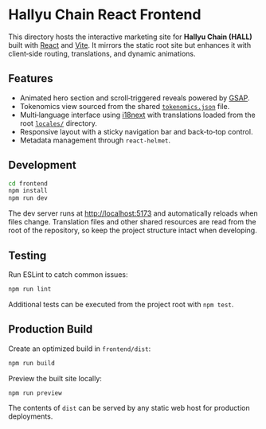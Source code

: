 # Hallyu Chain React Frontend

This directory hosts the interactive marketing site for **Hallyu Chain (HALL)** built with [React](https://react.dev/) and [Vite](https://vitejs.dev/). It mirrors the static root site but enhances it with client‑side routing, translations, and dynamic animations.

## Features

- Animated hero section and scroll‑triggered reveals powered by [GSAP](https://greensock.com/gsap/).
- Tokenomics view sourced from the shared [`tokenomics.json`](../tokenomics.json) file.
- Multi‑language interface using [i18next](https://www.i18next.com/) with translations loaded from the root [`locales/`](../locales/) directory.
- Responsive layout with a sticky navigation bar and back‑to‑top control.
- Metadata management through `react-helmet`.

## Development

```bash
cd frontend
npm install
npm run dev
```

The dev server runs at [http://localhost:5173](http://localhost:5173) and automatically reloads when files change. Translation files and other shared resources are read from the root of the repository, so keep the project structure intact when developing.

## Testing

Run ESLint to catch common issues:

```bash
npm run lint
```

Additional tests can be executed from the project root with `npm test`.

## Production Build

Create an optimized build in `frontend/dist`:

```bash
npm run build
```

Preview the built site locally:

```bash
npm run preview
```

The contents of `dist` can be served by any static web host for production deployments.

